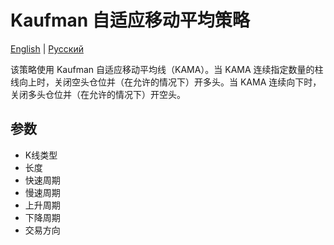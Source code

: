 # Kaufman 自适应移动平均策略
[English](README.md) | [Русский](README_ru.md)

该策略使用 Kaufman 自适应移动平均线（KAMA）。当 KAMA 连续指定数量的柱线向上时，关闭空头仓位并（在允许的情况下）开多头。当 KAMA 连续向下时，关闭多头仓位并（在允许的情况下）开空头。

## 参数
- K线类型
- 长度
- 快速周期
- 慢速周期
- 上升周期
- 下降周期
- 交易方向
